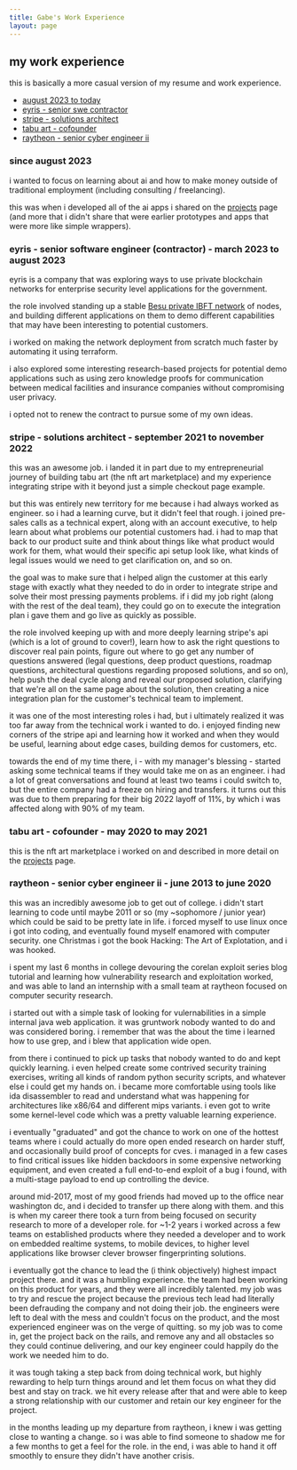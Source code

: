 ```yaml
---
title: Gabe's Work Experience
layout: page
---
```


## my work experience
this is basically a more casual version of my resume and work experience.

- [august 2023 to today](#since-august-2023)
- [eyris - senior swe contractor](#eyris---senior-software-engineer-contractor---march-2023-to-august-2023)
- [stripe - solutions architect](#stripe---solutions-architect---september-2021-to-november-2022)
- [tabu art - cofounder](#tabu-art---cofounder---may-2020-to-may-2021)
- [raytheon - senior cyber engineer ii](#raytheon---senior-cyber-engineer-ii---june-2013-to-june-2020)


### since august 2023
i wanted to focus on learning about ai and how to make money outside of traditional employment (including consulting / freelancing).

this was when i developed all of the ai apps i shared on the [projects](./projects.md) page (and more that i didn't share that were earlier prototypes and apps that were more like simple wrappers).


### eyris - senior software engineer (contractor) - march 2023 to august 2023
eyris is a company that was exploring ways to use private blockchain networks for enterprise security level applications for the government.

the role involved standing up a stable [Besu private IBFT network](https://besu.hyperledger.org/private-networks) of nodes, and building different applications on them to demo different capabilities that may have been interesting to potential customers.

i worked on making the network deployment from scratch much faster by automating it using terraform.

i also explored some interesting research-based projects for potential demo applications such as using zero knowledge proofs for communication between medical facilities and insurance companies without compromising user privacy.

i opted not to renew the contract to pursue some of my own ideas.


### stripe - solutions architect - september 2021 to november 2022
this was an awesome job. i landed it in part due to my entrepreneurial journey of building tabu art (the nft art marketplace) and my experience integrating stripe with it beyond just a simple checkout page example.

but this was entirely new territory for me because i had always worked as engineer. so i had a learning curve, but it didn't feel that rough. i joined pre-sales calls as a technical expert, along with an account executive, to help learn about what problems our potential customers had. i had to map that back to our product suite and think about things like what product would work for them, what would their specific api setup look like, what kinds of legal issues would we need to get clarification on, and so on.

the goal was to make sure that i helped align the customer at this early stage with exactly what they needed to do in order to integrate stripe and solve their most pressing payments problems. if i did my job right (along with the rest of the deal team), they could go on to execute the integration plan i gave them and go live as quickly as possible.

the role involved keeping up with and more deeply learning stripe's api (which is a lot of ground to cover!), learn how to ask the right questions to discover real pain points, figure out where to go get any number of questions answered (legal questions, deep product questions, roadmap questions, architectural questions regarding proposed solutions, and so on), help push the deal cycle along and reveal our proposed solution, clarifying that we're all on the same page about the solution, then creating a nice integration plan for the customer's technical team to implement.

it was one of the most interesting roles i had, but i ultimately realized it was too far away from the technical work i wanted to do. i enjoyed finding new corners of the stripe api and learning how it worked and when they would be useful, learning about edge cases, building demos for customers, etc.

towards the end of my time there, i - with my manager's blessing - started asking some technical teams if they would take me on as an engineer. i had a lot of great conversations and found at least two teams i could switch to, but the entire company had a freeze on hiring and transfers. it turns out this was due to them preparing for their big 2022 layoff of 11%, by which i was affected along with 90% of my team.


### tabu art - cofounder - may 2020 to may 2021
this is the nft art marketplace i worked on and described in more detail on the [projects](./projects.md) page.


### raytheon - senior cyber engineer ii - june 2013 to june 2020
this was an incredibly awesome job to get out of college. i didn't start learning to code until maybe 2011 or so (my ~sophomore / junior year) which could be said to be pretty late in life. i forced myself to use linux once i got into coding, and eventually found myself enamored with computer security. one Christmas i got the book Hacking: The Art of Explotation, and i was hooked.

i spent my last 6 months in college devouring the corelan exploit series blog tutorial and learning how vulnerability research and exploitation worked, and was able to land an internship with a small team at raytheon focused on computer security research.

i started out with a simple task of looking for vulernabilities in a simple internal java web application. it was gruntwork nobody wanted to do and was considered boring. i remember that was the about the time i learned how to use grep, and i blew that application wide open.

from there i continued to pick up tasks that nobody wanted to do and kept quickly learning. i even helped create some contrived security training exercises, writing all kinds of random python security scripts, and whatever else i could get my hands on. i became more comfortable using tools like ida disassembler to read and understand what was happening for architectures like x86/64 and different mips variants. i even got to write some kernel-level code which was a pretty valuable learning experience.

i eventually "graduated" and got the chance to work on one of the hottest teams where i could actually do more open ended research on harder stuff, and occasionally build proof of concepts for cves. i managed in a few cases to find critical issues like hidden backdoors in some expensive networking equipment, and even created a full end-to-end exploit of a bug i found, with a multi-stage payload to end up controlling the device.

around mid-2017, most of my good friends had moved up to the office near washington dc, and i decided to transfer up there along with them. and this is when my career there took a turn from being focused on security research to more of a developer role. for ~1-2 years i worked across a few teams on established products where they needed a developer and to work on embedded realtime systems, to mobile devices, to higher level applications like browser clever browser fingerprinting solutions.

i eventually got the chance to lead the (i think objectively) highest impact project there. and it was a humbling experience. the team had been working on this product for years, and they were all incredibly talented. my job was to try and rescue the project because the previous tech lead had literally been defrauding the company and not doing their job. the engineers were left to deal with the mess and couldn't focus on the product, and the most experienced engineer was on the verge of quitting. so my job was to come in, get the project back on the rails, and remove any and all obstacles so they could continue delivering, and our key engineer could happily do the work we needed him to do.

it was tough taking a step back from doing technical work, but highly rewarding to help turn things around and let them focus on what they did best and stay on track. we hit every release after that and were able to keep a strong relationship with our customer and retain our key engineer for the project.

in the months leading up my departure from raytheon, i knew i was getting close to wanting a change. so i was able to find someone to shadow me for a few months to get a feel for the role. in the end, i was able to hand it off smoothly to ensure they didn't have another crisis.